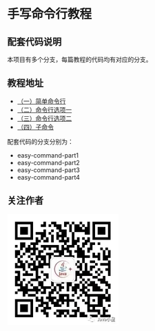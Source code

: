 # 手写命令行教程

## 配套代码说明

本项目有多个分支，每篇教程的代码均有对应的分支。

## 教程地址

* [（一）简单命令行](https://verytools.net/xtools-guide/posts/easy-command-part1)
* [（二）命令行选项一](https://verytools.net/xtools-guide/posts/easy-command-part2)
* [（三）命令行选项二](https://verytools.net/xtools-guide/posts/easy-command-part3)
* [（四）子命令](https://verytools.net/xtools-guide/posts/easy-command-part4)

配套代码的分支分别为：

* easy-command-part1
* easy-command-part2
* easy-command-part3
* easy-command-part4

## 关注作者

![关注作者](https://github.com/isaltyfish/list/blob/master/jstarqr.jpg)
